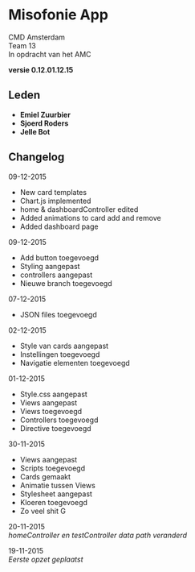 Misofonie App
=================

CMD Amsterdam  
Team 13  
In opdracht van het AMC  

**versie 0.12.01.12.15**

Leden
-----------
- **Emiel Zuurbier**
- **Sjoerd Roders**
- **Jelle Bot**


Changelog
-----------

09-12-2015  
- New card templates
- Chart.js implemented
- home & dashboardController edited
- Added animations to card add and remove
- Added dashboard page

09-12-2015  
- Add button toegevoegd
- Styling aangepast
- controllers aangepast
- Nieuwe branch toegevoegd

07-12-2015  
- JSON files toegevoegd

02-12-2015  
- Style van cards aangepast
- Instellingen toegevoegd
- Navigatie elementen toegevoegd

01-12-2015  
- Style.css aangepast
- Views aangepast
- Views toegevoegd
- Controllers toegevoegd
- Directive toegevoegd

30-11-2015
- Views aangepast  
- Scripts toegevoegd
- Cards gemaakt
- Animatie tussen Views
- Stylesheet aangepast
- Kloeren toegevoegd
- Zo veel shit G

20-11-2015  
*homeController en testController data path veranderd*

19-11-2015  
*Eerste opzet geplaatst*